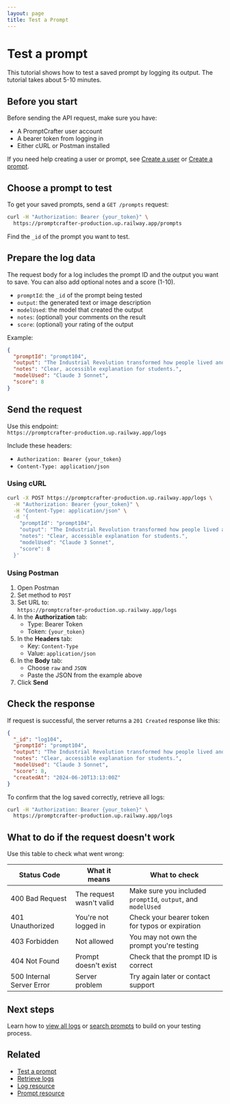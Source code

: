 ```yaml
---
layout: page
title: Test a Prompt
---
```


# Test a prompt

This tutorial shows how to test a saved prompt by logging its output. The tutorial takes about 5-10 minutes.

## Before you start

Before sending the API request, make sure you have:

- A PromptCrafter user account  
- A bearer token from logging in  
- Either cURL or Postman installed  

If you need help creating a user or prompt, see [Create a user](create-user.md) or [Create a prompt](create-a-prompt.md).

## Choose a prompt to test

To get your saved prompts, send a `GET /prompts` request:

```bash
curl -H "Authorization: Bearer {your_token}" \
  https://promptcrafter-production.up.railway.app/prompts
```

Find the `_id` of the prompt you want to test.

## Prepare the log data

The request body for a log includes the prompt ID and the output you want to save. You can also add optional notes and a score (1-10).

- `promptId`: the `_id` of the prompt being tested  
- `output`: the generated text or image description  
- `modelUsed`: the model that created the output  
- `notes`: (optional) your comments on the result  
- `score`: (optional) your rating of the output  

Example:

```json
{
  "promptId": "prompt104",
  "output": "The Industrial Revolution transformed how people lived and worked by introducing inventions like the steam engine and the spinning jenny. These technologies allowed factories to produce goods faster, making everyday items cheaper and more accessible for families throughout Europe and America.",
  "notes": "Clear, accessible explanation for students.",
  "modelUsed": "Claude 3 Sonnet",
  "score": 8
}
```

## Send the request

Use this endpoint:  
`https://promptcrafter-production.up.railway.app/logs`

Include these headers:

- `Authorization: Bearer {your_token}`
- `Content-Type: application/json`

### Using cURL

```bash
curl -X POST https://promptcrafter-production.up.railway.app/logs \
  -H "Authorization: Bearer {your_token}" \
  -H "Content-Type: application/json" \
  -d '{
    "promptId": "prompt104",
    "output": "The Industrial Revolution transformed how people lived and worked by introducing inventions like the steam engine and the spinning jenny. These technologies allowed factories to produce goods faster, making everyday items cheaper and more accessible for families throughout Europe and America.",
    "notes": "Clear, accessible explanation for students.",
    "modelUsed": "Claude 3 Sonnet",
    "score": 8
  }'
```

### Using Postman

1. Open Postman  
2. Set method to `POST`  
3. Set URL to:  
   `https://promptcrafter-production.up.railway.app/logs`
4. In the **Authorization** tab:  
   - Type: Bearer Token  
   - Token: `{your_token}`  
5. In the **Headers** tab:  
   - Key: `Content-Type`  
   - Value: `application/json`  
6. In the **Body** tab:  
   - Choose `raw` and `JSON`  
   - Paste the JSON from the example above  
7. Click **Send**

## Check the response

If request is successful, the server returns a `201 Created` response like this:

```json
{
  "_id": "log104",
  "promptId": "prompt104",
  "output": "The Industrial Revolution transformed how people lived and worked by introducing inventions like the steam engine and the spinning jenny. These technologies allowed factories to produce goods faster, making everyday items cheaper and more accessible for families throughout Europe and America.",
  "notes": "Clear, accessible explanation for students.",
  "modelUsed": "Claude 3 Sonnet",
  "score": 8,
  "createdAt": "2024-06-20T13:13:00Z"
}
```

To confirm that the log saved correctly, retrieve all logs:

```bash
curl -H "Authorization: Bearer {your_token}" \
  https://promptcrafter-production.up.railway.app/logs
```

## What to do if the request doesn't work

Use this table to check what went wrong:

| Status Code                | What it means                  | What to check                                               |
|---------------------------|--------------------------------|-------------------------------------------------------------|
| 400 Bad Request           | The request wasn't valid        | Make sure you included `promptId`, `output`, and `modelUsed` |
| 401 Unauthorized          | You're not logged in            | Check your bearer token for typos or expiration             |
| 403 Forbidden             | Not allowed                     | You may not own the prompt you're testing                   |
| 404 Not Found             | Prompt doesn't exist            | Check that the prompt ID is correct                         |
| 500 Internal Server Error | Server problem                  | Try again later or contact support                          |

## Next steps

Learn how to [view all logs](view-logs.md) or [search prompts](search-prompts.md) to build on your testing process.

## Related

- [Test a prompt](../reference/endpoints/post-logs.md)  
- [Retrieve logs](../reference/endpoints/get-logs.md)  
- [Log resource](../reference/resources/log.md)  
- [Prompt resource](../reference/resources/prompt.md)
